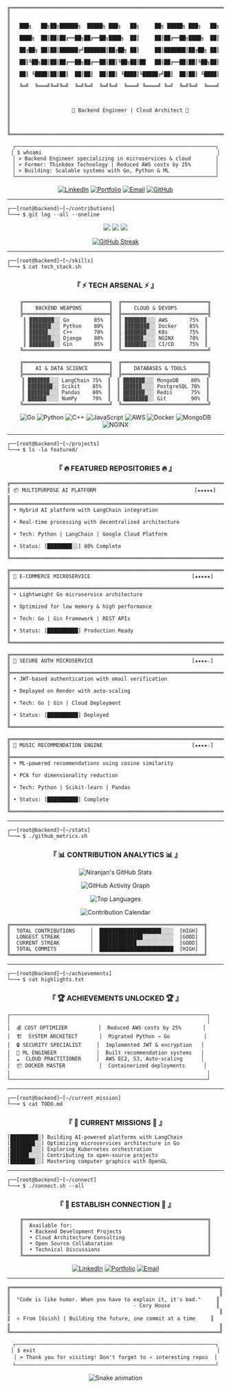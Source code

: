 ```
╔══════════════════════════════════════════════════════════════════════════════╗
║                                                                              ║
║   ███╗   ██╗██╗██████╗  █████╗ ███╗   ██╗     ██╗ █████╗ ███╗   ██╗        ║
║   ████╗  ██║██║██╔══██╗██╔══██╗████╗  ██║     ██║██╔══██╗████╗  ██║        ║
║   ██╔██╗ ██║██║██████╔╝███████║██╔██╗ ██║     ██║███████║██╔██╗ ██║        ║
║   ██║╚██╗██║██║██╔══██╗██╔══██║██║╚██╗██║██   ██║██╔══██║██║╚██╗██║        ║
║   ██║ ╚████║██║██║  ██║██║  ██║██║ ╚████║╚█████╔╝██║  ██║██║ ╚████║        ║
║   ╚═╝  ╚═══╝╚═╝╚═╝  ╚═╝╚═╝  ╚═╝╚═╝  ╚═══╝ ╚════╝ ╚═╝  ╚═╝╚═╝  ╚═══╝        ║
║                                                                              ║
║                    🚀 Backend Engineer | Cloud Architect 🚀                  ║
║                                                                              ║
╚══════════════════════════════════════════════════════════════════════════════╝
```

<div align="center">

```ascii
┌─────────────────────────────────────────────────────────────────┐
│ $ whoami                                                         │
│ > Backend Engineer specializing in microservices & cloud        │
│ > Former: Thinkdex Technology | Reduced AWS costs by 25%        │
│ > Building: Scalable systems with Go, Python & ML               │
└─────────────────────────────────────────────────────────────────┘
```

[![LinkedIn](https://img.shields.io/badge/LinkedIn-0A66C2?style=for-the-badge&logo=linkedin&logoColor=white)](https://linkedin.com/in/niranjan-sonawane-59079728a)
[![Portfolio](https://img.shields.io/badge/Portfolio-000000?style=for-the-badge&logo=vercel&logoColor=white)](https://98-web-dreams.vercel.app)
[![Email](https://img.shields.io/badge/Email-EA4335?style=for-the-badge&logo=gmail&logoColor=white)](mailto:sonawaneniranjan28@gmail.com)
[![GitHub](https://img.shields.io/badge/GitHub-181717?style=for-the-badge&logo=github&logoColor=white)](https://github.com/Gsish)

</div>

---

```
┌──[root@backend]─[~/contributions]
└──╼ $ git log --all --oneline
```

<div align="center">

![](https://komarev.com/ghpvc/?username=Gsish&color=blueviolet&style=for-the-badge&label=PROFILE+VIEWS)
![](https://img.shields.io/github/followers/Gsish?style=for-the-badge&color=blue&label=Followers)
![](https://img.shields.io/github/stars/Gsish?style=for-the-badge&color=yellow&label=Total+Stars)

[![GitHub Streak](https://streak-stats.demolab.com?user=Gsish&theme=dark&hide_border=true&border_radius=8&date_format=M%20j%5B%2C%20Y%5D&background=0D1117&ring=00D9FF&fire=FF6D00&currStreakLabel=00D9FF)](https://git.io/streak-stats)

</div>

---

```
┌──[root@backend]─[~/skills]
└──╼ $ cat tech_stack.sh
```

<div align="center">

### 『 ⚡ TECH ARSENAL ⚡ 』

```
╔════════════════════════════╗  ╔════════════════════════════╗
║    BACKEND WEAPONS         ║  ║    CLOUD & DEVOPS          ║
╠════════════════════════════╣  ╠════════════════════════════╣
║ ▓▓▓▓▓▓▓▓░░ Go        85%  ║  ║ ▓▓▓▓▓▓▓░░░ AWS       75%  ║
║ ▓▓▓▓▓▓▓░░░ Python    80%  ║  ║ ▓▓▓▓▓▓▓▓░░ Docker    85%  ║
║ ▓▓▓▓▓▓░░░░ C++       70%  ║  ║ ▓▓▓▓▓▓▓░░░ K8s       75%  ║
║ ▓▓▓▓▓▓▓░░░ Django    80%  ║  ║ ▓▓▓▓▓▓░░░░ NGINX     70%  ║
║ ▓▓▓▓▓▓▓▓░░ Gin       85%  ║  ║ ▓▓▓▓▓▓▓░░░ CI/CD     75%  ║
╚════════════════════════════╝  ╚════════════════════════════╝

╔════════════════════════════╗  ╔════════════════════════════╗
║    AI & DATA SCIENCE       ║  ║    DATABASES & TOOLS       ║
╠════════════════════════════╣  ╠════════════════════════════╣
║ ▓▓▓▓▓▓▓░░░ LangChain 75%  ║  ║ ▓▓▓▓▓▓▓░░░ MongoDB    80%  ║
║ ▓▓▓▓▓▓▓▓░░ Scikit    85%  ║  ║ ▓▓▓▓▓▓░░░░ PostgreSQL 70%  ║
║ ▓▓▓▓▓▓▓░░░ Pandas    80%  ║  ║ ▓▓▓▓▓▓▓░░░ Redis      75%  ║
║ ▓▓▓▓▓▓░░░░ NumPy     70%  ║  ║ ▓▓▓▓▓▓▓▓░░ Git        90%  ║
╚════════════════════════════╝  ╚════════════════════════════╝
```

![Go](https://img.shields.io/badge/Go-00ADD8?style=flat-square&logo=go&logoColor=white)
![Python](https://img.shields.io/badge/Python-3776AB?style=flat-square&logo=python&logoColor=white)
![C++](https://img.shields.io/badge/C++-00599C?style=flat-square&logo=cplusplus&logoColor=white)
![JavaScript](https://img.shields.io/badge/JavaScript-F7DF1E?style=flat-square&logo=javascript&logoColor=black)
![AWS](https://img.shields.io/badge/AWS-232F3E?style=flat-square&logo=amazonaws&logoColor=white)
![Docker](https://img.shields.io/badge/Docker-2496ED?style=flat-square&logo=docker&logoColor=white)
![MongoDB](https://img.shields.io/badge/MongoDB-47A248?style=flat-square&logo=mongodb&logoColor=white)
![NGINX](https://img.shields.io/badge/NGINX-009639?style=flat-square&logo=nginx&logoColor=white)

</div>

---

```
┌──[root@backend]─[~/projects]
└──╼ $ ls -la featured/
```

<div align="center">

### 『 🔥 FEATURED REPOSITORIES 🔥 』

</div>

```
╔═══════════════════════════════════════════════════════════════════════╗
║ 📦 MULTIPURPOSE AI PLATFORM                                [★★★★★]    ║
╠═══════════════════════════════════════════════════════════════════════╣
║ • Hybrid AI platform with LangChain integration                       ║
║ • Real-time processing with decentralized architecture                ║
║ • Tech: Python | LangChain | Google Cloud Platform                    ║
║ • Status: [████████░░] 80% Complete                                   ║
╚═══════════════════════════════════════════════════════════════════════╝

╔═══════════════════════════════════════════════════════════════════════╗
║ 🛒 E-COMMERCE MICROSERVICE                                 [★★★★★]    ║
╠═══════════════════════════════════════════════════════════════════════╣
║ • Lightweight Go microservice architecture                            ║
║ • Optimized for low memory & high performance                         ║
║ • Tech: Go | Gin Framework | REST APIs                                ║
║ • Status: [██████████] Production Ready                               ║
╚═══════════════════════════════════════════════════════════════════════╝

╔═══════════════════════════════════════════════════════════════════════╗
║ 🔐 SECURE AUTH MICROSERVICE                                [★★★★☆]    ║
╠═══════════════════════════════════════════════════════════════════════╣
║ • JWT-based authentication with email verification                    ║
║ • Deployed on Render with auto-scaling                                ║
║ • Tech: Go | Gin | Cloud Deployment                                   ║
║ • Status: [██████████] Deployed                                       ║
╚═══════════════════════════════════════════════════════════════════════╝

╔═══════════════════════════════════════════════════════════════════════╗
║ 🎵 MUSIC RECOMMENDATION ENGINE                             [★★★★☆]    ║
╠═══════════════════════════════════════════════════════════════════════╣
║ • ML-powered recommendations using cosine similarity                  ║
║ • PCA for dimensionality reduction                                    ║
║ • Tech: Python | Scikit-learn | Pandas                                ║
║ • Status: [██████████] Complete                                       ║
╚═══════════════════════════════════════════════════════════════════════╝
```

---

```
┌──[root@backend]─[~/stats]
└──╼ $ ./github_metrics.sh
```

<div align="center">

### 『 📊 CONTRIBUTION ANALYTICS 📊 』

![Niranjan's GitHub Stats](https://github-readme-stats.vercel.app/api?username=Gsish&show_icons=true&theme=midnight-purple&hide_border=true&bg_color=0D1117&title_color=00D9FF&icon_color=00D9FF&text_color=FFFFFF&count_private=true&include_all_commits=true)

![GitHub Activity Graph](https://github-readme-activity-graph.vercel.app/graph?username=Gsish&theme=react-dark&hide_border=true&bg_color=0D1117&color=00D9FF&line=FF6D00&point=FFFFFF&area=true&area_color=00D9FF)

![Top Languages](https://github-readme-stats.vercel.app/api/top-langs/?username=Gsish&layout=compact&theme=midnight-purple&hide_border=true&bg_color=0D1117&title_color=00D9FF&text_color=FFFFFF&langs_count=8)

![Contribution Calendar](https://ghchart.rshah.org/00D9FF/Gsish)

</div>

```
╔═══════════════════════════════════════════════════════════════╗
║  TOTAL CONTRIBUTIONS     │  ████████████████████░░░░  [HIGH]  ║
║  LONGEST STREAK          │  ██████████████░░░░░░░░░░  [GOOD]  ║
║  CURRENT STREAK          │  ████████████░░░░░░░░░░░░  [GOOD]  ║
║  TOTAL COMMITS           │  ████████████████████████  [HIGH]  ║
╚═══════════════════════════════════════════════════════════════╝
```

---

```
┌──[root@backend]─[~/achievements]
└──╼ $ cat highlights.txt
```

<div align="center">

### 『 🏆 ACHIEVEMENTS UNLOCKED 🏆 』

</div>

```
┌────────────────────────────────────────────────────────────────┐
│                                                                │
│  💰 COST OPTIMIZER          │  Reduced AWS costs by 25%       │
│  🏗️  SYSTEM ARCHITECT       │  Migrated Python → Go           │
│  🔒 SECURITY SPECIALIST     │  Implemented JWT & encryption   │
│  🤖 ML ENGINEER             │  Built recommendation systems   │
│  ☁️  CLOUD PRACTITIONER     │  AWS EC2, S3, Auto-scaling      │
│  📦 DOCKER MASTER           │  Containerized deployments      │
│                                                                │
└────────────────────────────────────────────────────────────────┘
```

---

```
┌──[root@backend]─[~/current_mission]
└──╼ $ cat TODO.md
```

<div align="center">

### 『 🎯 CURRENT MISSIONS 🎯 』

</div>

```
[█████████░] Building AI-powered platforms with LangChain
[████████░░] Optimizing microservices architecture in Go
[███████░░░] Exploring Kubernetes orchestration
[██████░░░░] Contributing to open-source projects
[████████░░] Mastering computer graphics with OpenGL
```

---

```
┌──[root@backend]─[~/connect]
└──╼ $ ./connect.sh --all
```

<div align="center">

### 『 💬 ESTABLISH CONNECTION 💬 』

```
╔════════════════════════════════════════════════════════════╗
║  Available for:                                            ║
║  • Backend Development Projects                            ║
║  • Cloud Architecture Consulting                           ║
║  • Open Source Collaboration                               ║
║  • Technical Discussions                                   ║
╚════════════════════════════════════════════════════════════╝
```

[![LinkedIn](https://img.shields.io/badge/LinkedIn-Connect-0A66C2?style=for-the-badge&logo=linkedin&logoColor=white)](https://linkedin.com/in/niranjan-sonawane-59079728a)
[![Portfolio](https://img.shields.io/badge/Portfolio-Visit-000000?style=for-the-badge&logo=vercel&logoColor=white)](https://98-web-dreams.vercel.app)
[![Email](https://img.shields.io/badge/Email-Send-EA4335?style=for-the-badge&logo=gmail&logoColor=white)](mailto:sonawaneniranjan28@gmail.com)

</div>

---

```
╔════════════════════════════════════════════════════════════════════╗
║                                                                    ║
║  "Code is like humor. When you have to explain it, it's bad."     ║
║                                        - Cory House               ║
║                                                                    ║
║  ⭐️ From [Gsish] | Building the future, one commit at a time     ║
║                                                                    ║
╚════════════════════════════════════════════════════════════════════╝
```

<div align="center">

```
┌─────────────────────────────────────────────────────────────────┐
│ $ exit                                                           │
│ > Thank you for visiting! Don't forget to ⭐ interesting repos  │
└─────────────────────────────────────────────────────────────────┘
```

![Snake animation](https://raw.githubusercontent.com/Gsish/Gsish/output/github-contribution-grid-snake-dark.svg)

</div>
